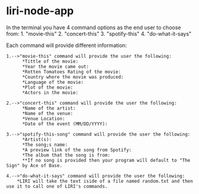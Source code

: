 # liri-node-app

In the terminal you have 4 command options as the end user to choose from: 
    1. "movie-this"
    2. "concert-this"
    3. "spotify-this"
    4. "do-what-it-says"

Each command will provide different information:

    1.-->"movie-this" command will provide the user the following:
          *Tittle of the movie: 
          *Year the movie came out:
          *Rotten Tomatoes Rating of the movie: 
          *Country where the movie was produced:
          *Language of the movie:
          *Plot of the movie:
          *Actors in the movie:
    
    2.-->"concert-this" command will provide the user the following: 
          *Name of the artist:
          *Name of the venue:
          *Venue Location:
          *Date of the event (MM/DD/YYYY):

    3.-->"spotify-this-song" command will provide the user the following:
          *Artist(s):
          *The song;s name:
          *A preview link of the song from Spotify:
          *The album that the song is from:
          **If no song is provided then your program will default to "The Sign" by Ace of Base.
        
    4.-->"do-what-it-says" command will provide the user the following:
        *LIRI will take the text iside of a file named random.txt and then use it to call one of LIRI's commands.